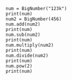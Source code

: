 
    num = BigNumber("123k")
    print(num)
    num2 = BigNumber(456)
    num.add(num2)
    print(num)
    num.sub(num2)
    print(num)
    num.multiply(num2)
    print(num)
    num.divide(num2)
    print(num)
    num.pow(2)
    print(num)
